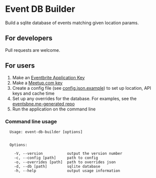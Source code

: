 Event DB Builder
================

Build a sqlite database of events matching given location params.

## For developers
Pull requests are welcome.

## For users

1. Make an [Eventbrite Application Key](https://www.eventbrite.com/support/articles/en_US/How_To/how-to-locate-your-eventbrite-api-user-key?lg=en_US#5)
1. Make a [Meetup.com key](https://secure.meetup.com/meetup_api/key/)
1. Create a config file (see [config.json.example](config.json.example)) to set up location, API keys and cache time
1. Set up any overrides for the database. For examples, see the [eventsbne.me-generated repo](https://github.com/eventsbne/eventsbne.me-generated/tree/master/overrides)
1. Run the application on the command line

### Command line usage

```
  Usage: event-db-builder [options]


  Options:

    -V, --version           output the version number
    -c, --config [path]     path to config
    -o, --overrides [path]  path to overrides json
    -d, --db [path]         sqlite database
    -h, --help              output usage information
```
